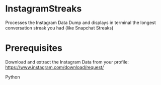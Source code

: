 # InstagramStreaks
Processes the Instagram Data Dump and displays in terminal the longest conversation streak you had (like Snapchat Streaks)

# Prerequisites 
Download and extract the Instagram Data from your profile: https://www.instagram.com/download/request/

Python
